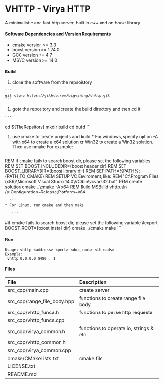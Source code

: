 # VHTTP - Virya HTTP
A minimalistic and fast http server, built in c++ and on boost library.

#### Software Dependencies and Version Requirements
 - cmake version >= 3.3
 - boost version >= 1.74.0
 - GCC   version >= 4.7
 - MSVC  version >= 14.0

#### Build
  1. clone the software from the repsoistory

    ```
    git clone https://github.com/bigvzhang/vhttp.git
    ```
  1. goto the repository and create the build directory and then cd it

    ```
cd ${TheRepsitory}
mkdir build
cd build
    ```
  1. use cmake to create projects and build
    * For windows, specify option -A with x64 to create a x64 solution or Win32 to create a Win32 solution. Then use nmake For example:
       ```
REM if cmake fails to search boost dir, please set the following variables
REM SET BOOST_INCLUDEDIR={boost header dir}
REM SET BOOST_LIBRARYDIR={boost library dir}
REM SET PATH=%PATH%;{PATH_TO_CMAKE}
REM SETUP VC Enviroment, like:
REM "C:\Program Files (x86)\Microsoft Visual Studio 14.0\VC\bin\vcvars32.bat"
REM create solution
cmake ..\cmake -A x64
REM Build
MSBuild vhttp.sln /p:Configuration=Release;Platform=x64

      ```
    * For Linux, run cmake and then make

       ```
#if cmake fails to search boost dir, please set the following variable
#export BOOST_ROOT={boost install dir}
cmake ../cmake
make
       ```

#### Run
   ```
Usage: vhttp <address> <port> <doc_root> <threads>
Example:
    vhttp 0.0.0.0 8080 . 1
   ```
#### Files
  | File                         | Description                                |
  | :--------------------------- | :----------------------------------------- |
  |src_cpp/main.cpp              | create server                              |
  |src_cpp/range_file_body.hpp   | functions to create range file body        |
  |src_cpp/vhttp_funcs.h         | functions to parse http requests           |
  |src_cpp/vhttp_funcs.cpp       |                                            |
  |src_cpp/virya_common.h        | functions to operate io, strings & etc     |
  |src_cpp/vhttp_common.h        |                                            |
  |src_cpp/virya_common.cpp      |                                            |
  |cmake/CMakeLists.txt          | cmake file                                 |
  |LICENSE.txt                   |                                            |
  |README.md                     |                                            |
